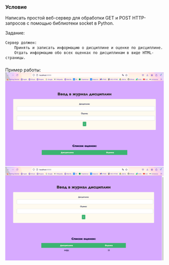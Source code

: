 ### Условие
Написать простой веб-сервер для обработки GET и POST HTTP-запросов с помощью библиотеки socket в Python.

Задание:

    Сервер должен:
        Принять и записать информацию о дисциплине и оценке по дисциплине.
        Отдать информацию обо всех оценках по дисциплинам в виде HTML-страницы.
### 
Пример работы:
![](images/task5_0.jpg)
![](images/task5_1.jpg)